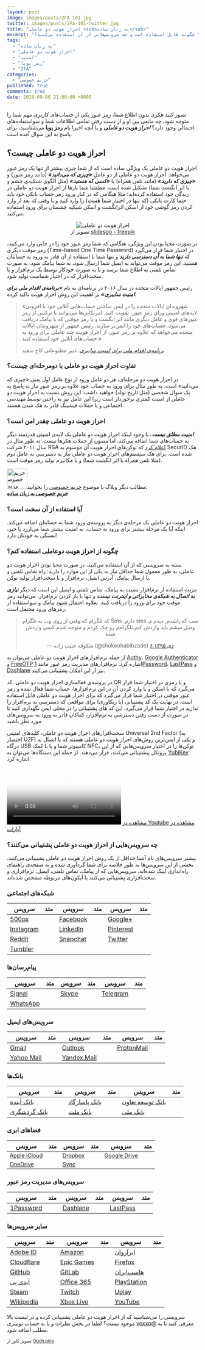 ```yaml
---
layout: post
image: images/posts/2FA-101.jpg
twitter: images/posts/2FA-101-twitter.jpg
title: "احراز هویت دو عاملی <sub>به زبان ساده</sub>"
excerpt: "احراز هویت دو عاملی چیست و چگونه به امنیت حساب‌های شما کمک می‌کند؟ چگونه قابل استفاده است و چه سرویس‌هایی از آن استفاده می‌کنند؟"
tags:
  - "به زبان ساده"
  - "احراز هویت دو عاملی"
  - "امنیت"
  - "رمز پویا"
  - "2FA"
categories:
  - "حریم خصوصی"
published: true
comments: true
date: 2018-09-06 21:00:00 +0000
---
```


تصور کنید هکری بدون اطلاع شما، رمز عبور یکی از حساب‌های کاربری مهم شما را متوجه شود. چه مانعی بین او و از دست رفتن تمامی اطلاعات شما و سواستفاده‌های احتمالی وجود دارد؟ **_احراز هویت دو عاملی_** و یا آنچه اخیرا بام **رمز پویا** می‌شناسید، برای پاسخ به این سوال آمده است.

## احراز هویت دو عاملی چیست؟

احراز هویت دو عاملی یک ویژگی ساده است که از شما چیزی بیشتر از تنها یک رمز عبور می‌خواهد. احراز هویت دو عاملی از دو عاملِ **_«چیزی که می‌دانید»_** (مانند رمز عبور) و **_«چیزی که دارید»_** (مانند تلفن همراه) یا **_«کسی که هستید»_** (مثل الگوی شبکیه‌ی چشم و یا اثر انگشت شما) تشکیل شده است. مطمئنا شما بارها از احراز هویت دو عاملی در زندگی خود استفاده کرده‌اید؛ مثلا هنگامی که در کنار ورود رمز حساب بانکی خود باید حتما کارت بانکی (که تنها در اختیار شما هست) را وارد کنید و یا وقتی که بعد از وارد کردن رمز گوشی خود از اسکن اثرانگشت و اسکن شبکیه چشمتان برای ورود استفاده می‌کنید.

<center><figure class="figure">
  <img src="https://typo.ir/images/posts/2FA-illustration.png" class="figure-img img-fluid rounded" alt="احراز هویت دو عاملی">
  <figcaption class="figure-caption text-center">تصویر از <a href="https://www.freepik.com/free-photos-vectors/card" title="freepik" rel="nofollow" target="_blank">slidesgo - freepik</a></figcaption>
</figure></center>

در صورت محیا بودن این ویژگی، هنگامی که شما رمز عبور خود را در جایی وارد می‌کنید، رمز موقت دیگری (Time-based One Time Password) در اختیار شما قرار می‌گیرد که **_تنها شما به آن دسترسی دارید_** و تنها شما با استفاده از آن قادر به ورود به حسابتان هستید. این رمز موقت می‌تواند به ایمیل شما ارسال شود، به شما پیامک شود، به صورت تماس تلفنی به اطلاع شما برسد و یا به صورت خودکار توسط یک نرم‌افزار و یا سخت‌افزار که در اختیار شماست تولید شود.

رئیس جمهور ایالات متحده در سال ۲۰۱۶ در برنامه‌ای به نام **_«برنامه‌ی اقدام ملی برای امنیت سایبری»_** بر اهمیت این روش احراز هویت تاکید کرده:

<blockquote class="blockquote">
  <p class="mb-0">«شهروندان ایالات متحده را در ایمن ساختن حساب‌هایی آنلاین خود با افزودن لایه‌های امنیتی ورای رمز عبور، تقویت کنید. امریکایی‌ها می‌توانند با ترکیبی از رمز عبورهای قوی و عامل دیگری مانند اثر انگشت و یا رمز موقتی که با پیامک دریافت می‌شود، حساب‌های خود را ایمن‌تر سازند. رئیس جمهور از شهروندان ایالات متحده می‌خواهد که علاوه بر رمز عبور، از  احراز هویت چند عاملی برای ورود به حساب‌های آنلاین خود استفاده کنند.»</p>
  <footer class="blockquote-footer"><cite title="Source Title"><a href="https://obamawhitehouse.archives.gov/the-press-office/2016/02/09/fact-sheet-cybersecurity-national-action-plan" title="Cybersecurity National Action Plan" rel="nofollow" target="_blank">برنامه‌ی اقدام ملی برای امنیت سایبری</a></cite>، دبیر مطبوعاتی کاخ سفید</footer>
</blockquote>

### تفاوت احراز هویت دو عاملی با دومرحله‌ای چیست؟

در احراز هویت دو مرحله‌ای، هر دو عامل ورود از نوع عامل اول یعنی «چیزی که می‌دانید» است. به طور مثال برای ورود به حساب خود علاوه بر رمز عبور نیاز به پاسخ به یک سوال شخصی (مثل تاریخ تولد) خواهید داشت. این روش نسبت به احراز هویت دو عاملی از امنیت کمتری برخوردار است زیرا این عامل نیز به راحتی توسط مهندسی اجتماعی و یا حملات فیشینگ قادر به هک شدن هستند.

### احراز هویت دو عاملی چقدر امن است؟

**_امنیت مطلق نیست._** با وجود اینکه احراز هویت دو عاملی یک لایه‌ی امنیتی قدرتمند دیگر به حساب‌های شما اضافه می‌کند، اما مصون از حملات هکرها نیست. به طور مثال در سال ۲۰۱۱ شرکت RSA <a href="https://web.archive.org/web/20110515010015/http://www.rsa.com/node.aspx?id=3872" title="Open Letter to RSA Customers" rel="nofollow" target="_blank">اعلام کرد</a> که توکن‌های احراز هویت آن موسوم به SecurID هک شده است. برای هک سیستم‌های احراز هویت دو عاملی نیاز به دسترسی به عامل دوم (مثلا تلفن همراه یا اثر انگشت شما) و یا مکانیزم تولید رمز موقت است.

<div class="alert alert-secondary" role="alert"> <a href="https://typo.ir/privacy-101/" title="حریم خصوصی به زبان ساده" target="_blank" class="alert-link"><img src="https://typo.ir/images/posts/privacy-101.jpg" alt="حریم خصوصی به زبان ساده" style="width: 53px !important;height: 53px !important;" class="rounded float-right ml-3 mt-1"></a>مطالب دیگر وبلاگ با موضوع <a class="alert-link" href="https://typo.ir/categories#%D8%AD%D8%B1%DB%8C%D9%85%20%D8%AE%D8%B5%D9%88%D8%B5%DB%8C" title="حریم خصوصی" target="_blank">حریم خصوصی</a> را بخوانید:<br><strong><a href="https://typo.ir/privacy-101/" title="حریم خصوصی به زبان ساده" target="_blank" class="alert-link">حریم خصوصی به زبان ساده</a></strong> </div>

### آیا استفاده از آن سخت است؟

احراز هویت دو عاملی یک مرحله‌ی دیگر به پروسه‌ی ورود شما به حسابتان اضافه می‌کند. اینکه آیا یک مرحله بیشتر برای ورود به حساب، به امنیت بیشتر شما می‌ارزد یا خیر، بستگی به خودتان دارد!

### چگونه از احراز هویت دوعاملی استفاده کنم؟

بسته به سرویسی که از آن استفاده می‌کنید، در صورت محیا بودن احراز هویت دو عاملی، به طور معمول شما حداقل نیاز به یکی از این موارد را دارید: راه تماس تلفنی و یا ارسال پیامک، آدرس ایمیل، نرم‌افزار و یا سخت‌افزار تولید توکن.

مزیت استفاده از نرم‌افزار نسبت به پیامک، تماس تلفنی و ایمیل این است که دیگر **_نیازی به اتصال به شبکه‌ی مخابراتی و اینترنت نیست_** و تنها با باز کردن نرم‌افزار، می‌توانید رمز موقت خود برای ورود را دریافت کنید. بعلاوه احتمال شنود پیامک و سواستفاده از رمز‌های ورود محتمل است.

<center><blockquote class="twitter-tweet" data-lang="fa" data-dnt="true" data-link-color="#4ECDC4"><p lang="fa" dir="rtl">صب که پاشدم, دیدم ی sms دارم. Sms کد تلگرام که وقتی از روی وب به تلگرام وصل میشم باید واردش کنم.تلگرامم رو چک کردم و متوجه شدم کسی واردش شده</p>&mdash; شکوفه حبیب زاده (@shokoohabibzade) <a href="https://twitter.com/shokoohabibzade/status/813272340280856576?ref_src=twsrc%5Etfw">۶ دی ۱۳۹۵</a></blockquote> <script async src="https://platform.twitter.com/widgets.js" charset="utf-8"></script></center>

از جمله نرم‌افزارهای احراز هویت دو عاملی می‌توان به <a href="https://authy.com" title="Authy Two-factor Authentication (2FA) App & Guides" rel="nofollow" target="_blank">Authy</a>، <a href="https://support.google.com/accounts/answer/1066447?co=GENIE.Platform%3DAndroid&hl=en" title="Install Google Authenticator" rel="nofollow" target="_blank">Google Authenticator</a> و <a href="https://freeotp.github.io" title="FreeOTP" rel="nofollow" target="_blank">FreeOTP</a> اشاره کرد. نرم‌افزارهای مدیریت رمز عبور مانند <a href="https://1password.com" title="1Password" rel="nofollow" target="_blank">1Password</a>، <a href="https://lastpass.com/auth/" title="LastPass Authenticator" rel="nofollow" target="_blank">LastPass</a> و <a href="https://www.dashlane.com" title="Dashlane" rel="nofollow" target="_blank">Dashlane</a> نیز از این امکان پشتیبانی می‌کنند.

در پروسه‌ی فعالسازی احراز هویت دو عاملی، کد QR و یا رمزی در اختیار شما قرار می‌گیرد که با اسکن و یا وارد کردن آن در این نرم‌افزارها، حساب شما فعال شده و رمز عبور موقتی در اختیار شما قرار می‌گیرد که برای احراز هویت دو عاملی قابل استفاده است. در نهایت یک کد پشتیبانی (یا ریکاوری) برای مواقعی که دسترسی به نرم‌افزار را ندارید در اختیار شما قرار می‌گیرد. این کد های پشتیبانی را در محلی ایمن نگهداری کنید تا در صورت از دست رفتن دسترسی به نرم‌افزار، کماکان قادر به ورود به سرویس‌های مورد نظر باشید.

سخت‌افزارهای احراز هویت دو عاملی، کلیدهای امنیتی Universal 2nd Factor (به اختصار U2F) و یکی از ایمن‌ترین روش‌های احراز هویت دو عاملی هستند که با اتصال به درگاه USB کامپیوتر شما و یا با کمک NFC، توکن‌ها را در اختیار سرویس‌هایی که از این پروتکل پیشتیبانی می‌کنند، قرار می‌دهند. از جمله این دستگاه‌ها می‌توان به <a href="https://www.yubico.com" title="YubiKey Strong Two Factor Authentication" rel="nofollow" target="_blank">YubiKey</a> اشاره کرد.

<video class="embed-responsive embed-responsive-16by9" controls poster="https://raw.githubusercontent.com/typofile/localb1/982d84815763597a0ba0982fe24d7b19/2fa-cover.jpg">
    <source src="https://raw.githubusercontent.com/typofile/localb1/a35e9c68b331633c6fe292a1634dc984/2FA-Apple.mp4" type="video/mp4">
    <source src="https://raw.githubusercontent.com/typofile/localb1/8c7ae691d54c8d0cb3041b8f08a2cc11/2FA-Apple.ogg" type="video/ogg">
    <source src="https://raw.githubusercontent.com/typofile/localb1/59ea2dcff2d8f5b434e795e40edff7e5/2FA-Apple.webm" type="video/webm">
</video>
<i class="fas fa-play" style="color:#ea1d5d;"></i> <a href="https://www.youtube.com/watch?v=h8VsNGvTvbk" title="احراز هویت دو عاملی و Apple ID" rel="nofollow" target="_blank">مشاهده در Youtube</a>
<i class="fas fa-play" style="color:#ea1d5d;"></i> <a href="https://www.aparat.com/v/OmAP8" title="احراز هویت دو عاملی و Apple ID" rel="nofollow" target="_blank">مشاهده در آپارات</a>

<script type="application/ld+json">{
  "@context": "https://schema.org",
  "@type": "VideoObject",
  "name": "احراز هویت دو عاملی اپل",
  "description": "احراز هویت دو عاملی یا Two-factor authentication چیست؟ و چگونه می‌توان برای Apple ID فعال کرد؟",
  "thumbnailUrl": [
  "https://raw.githubusercontent.com/typofile/localb1/982d84815763597a0ba0982fe24d7b19/2fa-cover.jpg"
   ],
  "uploadDate": "2018-06-09T00:00:00+00:00",
  "duration": "PT40S",
  "contentUrl": "https://raw.githubusercontent.com/typofile/localb1/a35e9c68b331633c6fe292a1634dc984/2FA-Apple.mp4"
}</script>

### چه سرویس‌هایی از احراز هویت دو عاملی پشتیبانی می‌کنند؟

بیشتر سرویس‌های نام آشنا حداقل از یک روش احراز هویت دو عاملی پشتیبانی می‌کنند. بخشی از این سرویس‌ها به طور خلاصه برای شما گردآوری شده و به صفحه‌ی راهنمای راه‌اندازی لینک شده‌اند. سرویس‌هایی که از <i class="fas fa-comment-alt"></i> پیامک، <i class="fas fa-phone-square"></i> تماس تلفنی، <i class="fas fa-envelope-square"></i> ایمیل، <i class="fas fa-qrcode"></i> نرم‌افزاری و <i class="fas fa-save"></i> سخت‌افزاری پشتیبانی می‌کنند با آیکون‌های مربوطه مشخص شده‌اند.

### شبکه‌های اجتماعی

<div class="table-responsive">
<table class="table table-sm">
  <thead>
    <tr>
      <th scope="col">سرویس</th>
      <th scope="col">متد</th>
      <th scope="col">سرویس</th>
      <th scope="col">متد</th>
      <th scope="col">سرویس</th>
      <th scope="col">متد</th>
    </tr>
  </thead>
  <tbody>
    <tr>
      <td><a href="https://support.500px.com/hc/en-us/articles/205115877-How-do-I-setup-Two-Factor-Authentication" title="500px Two Factor Authentication" rel="nofollow" target="_blank">500px</a></td>
      <td><i class="fas fa-comment-alt"></i> <i class="fas fa-qrcode"></i></td>
      <td><a href="https://www.facebook.com/help/148233965247823" title="Facebook Two Factor Authentication" rel="nofollow" target="_blank">Facebook</a></td>
      <td><i class="fas fa-comment-alt"></i> <i class="fas fa-qrcode"></i> <i class="fas fa-save"></i></td>
      <td><a href="https://www.google.com/intl/en-US/landing/2step/features.html" title="Google 2-step verification" rel="nofollow" target="_blank">Google+</a></td>
      <td><i class="fas fa-comment-alt"></i> <i class="fas fa-phone-square"></i> <i class="fas fa-qrcode"></i> <i class="fas fa-save"></i></td>
    </tr>
    <tr>
      <td><a href="https://help.instagram.com/566810106808145" title="Instagram two-step verification" rel="nofollow" target="_blank">Instagram</a></td>
    <td><i class="fas fa-comment-alt"></i> <i class="fas fa-qrcode"></i></td>
    <td><a href="https://www.linkedin.com/help/linkedin/answer/544" title="LinkedIn two-step verification" rel="nofollow" target="_blank">LinkedIn</a></td>
    <td><i class="fas fa-comment-alt"></i></td>
    <td><a href="https://help.pinterest.com/en/articles/two-factor-authentication" title="Pinterest 2FA" rel="nofollow" target="_blank">Pinterest</a></td>
    <td><i class="fas fa-comment-alt"></i> <i class="fas fa-qrcode"></i></td>
    </tr>
    <tr>
      <td><a href="https://www.reddithelp.com/en/categories/using-reddit/your-reddit-account/how-set-two-factor-authentication" title="Reddit two-step verification" rel="nofollow" target="_blank">Reddit</a></td>
    <td><i class="fas fa-qrcode"></i></td>
    <td><a href="https://support.snapchat.com/en-US/article/enable-login-verification" title="Snapchat two-step verification" rel="nofollow" target="_blank">Snapchat</a></td>
    <td><i class="fas fa-comment-alt"></i> <i class="fas fa-qrcode"></i></td>
    <td><a href="https://help.twitter.com/en/managing-your-account/two-factor-authentication" title="Twitter two-step verification" rel="nofollow" target="_blank">Twitter</a></td>
    <td><i class="fas fa-comment-alt"></i> <i class="fas fa-qrcode"></i> <i class="fas fa-save"></i></td>
    </tr>
    <tr>
    <td><a href="https://tumblr.zendesk.com/hc/en-us/articles/226270148-Two-factor-authentication" title="Tumbler two-step verification" rel="nofollow" target="_blank">Tumbler</a></td>
    <td><i class="fas fa-comment-alt"></i> <i class="fas fa-qrcode"></i></td>
    <td></td><td></td><td></td><td></td>
  </tr>
  </tbody>
</table>
</div>

### پیام‌رسان‌ها

<div class="table-responsive">
<table class="table table-sm">
  <thead>
    <tr>
      <th scope="col">سرویس</th>
      <th scope="col">متد</th>
      <th scope="col">سرویس</th>
      <th scope="col">متد</th>
      <th scope="col">سرویس</th>
      <th scope="col">متد</th>
    </tr>
  </thead>
  <tbody>
    <tr>
      <td><a href="https://support.signal.org/hc/en-us/articles/360007059792" title="Signal Registration Lock" rel="nofollow" target="_blank">Signal</a></td>
      <td><i class="fas fa-comment-alt"></i> <i class="fas fa-phone-square"></i></td>
      <td><a href="https://support.microsoft.com/en-us/help/12408/microsoft-account-about-two-step-verification" title="Skype two-step verification" rel="nofollow" target="_blank">Skype</a></td>
      <td><i class="fas fa-comment-alt"></i> <i class="fas fa-envelope-square"></i> <i class="fas fa-qrcode"></i></td>
      <td><a href="https://telegram.org/blog/sessions-and-2-step-verification" title="Telegram 2-step verification" rel="nofollow" target="_blank">Telegram</a></td>
      <td><i class="fas fa-comment-alt"></i> <i class="fas fa-phone-square"></i></td>
    </tr>
    <tr>
      <td><a href="https://faq.whatsapp.com/en/general/26000021" title="WhatsApp 2-step verification" rel="nofollow" target="_blank">WhatsApp</a></td>
      <td><i class="fas fa-comment-alt"></i> <i class="fas fa-phone-square"></i></td>
      <td></td>
      <td></td>
      <td></td>
      <td></td>
    </tr>
  </tbody>
</table>
</div>

### سرویس‌های ایمیل

<div class="table-responsive">
<table class="table table-sm">
  <thead>
    <tr>
      <th scope="col">سرویس</th>
      <th scope="col">متد</th>
      <th scope="col">سرویس</th>
      <th scope="col">متد</th>
      <th scope="col">سرویس</th>
      <th scope="col">متد</th>
    </tr>
  </thead>
  <tbody>
    <tr>
      <td><a href="https://www.google.com/intl/en-US/landing/2step/features.html" title="Gmail two-step verification" rel="nofollow" target="_blank">Gmail</a></td>
      <td><i class="fas fa-comment-alt"></i> <i class="fas fa-phone-square"></i> <i class="fas fa-qrcode"></i> <i class="fas fa-save"></i></td>
      <td><a href="https://support.microsoft.com/en-us/help/12408/microsoft-account-about-two-step-verification" title="Outlook two-step verification" rel="nofollow" target="_blank">Outlook</a></td>
      <td><i class="fas fa-comment-alt"></i> <i class="fas fa-qrcode"></i></td>
      <td><a href="https://protonmail.com/support/knowledge-base/two-factor-authentication/" title="ProtonMail two-step verification" rel="nofollow" target="_blank">ProtonMail</a></td>
      <td style="text-align: center !important;"><i class="fas fa-qrcode"></i></td>
    </tr>
    <tr>
      <td><a href="https://help.yahoo.com/kb/SLN5013.html" title="Yahoo Mail two-step verification" rel="nofollow" target="_blank">Yahoo Mail</a></td>
      <td><i class="fas fa-comment-alt"></i> <i class="fas fa-phone-square"></i></td>
      <td><a href="https://yandex.com/support/passport/authorization/twofa-on.html" title="Yandex.Mail two-step verification" rel="nofollow" target="_blank">Yandex.Mail</a></td>
      <td><i class="fas fa-qrcode"></i></td>
      <td></td>
      <td></td>
    </tr>
  </tbody>
</table>
</div>

### بانک‌ها

<div class="table-responsive">
<table class="table table-sm">
  <thead>
    <tr>
      <th scope="col">سرویس</th>
      <th scope="col">متد</th>
      <th scope="col">سرویس</th>
      <th scope="col">متد</th>
      <th scope="col">سرویس</th>
      <th scope="col">متد</th>
    </tr>
  </thead>
  <tbody>
    <tr>
      <td><a href="https://www.abplus.ir" rel="nofollow" target="_blank" title="بانک آینده">بانک آینده</a></td>
      <td><i class="fas fa-comment-alt"></i> <i class="fas fa-envelope-square"></i></td>
      <td><a href="https://ib.bpi.ir/InfoForms/PasargadResponsive_970529/LoginGuide.aspx" rel="nofollow" target="_blank" title="Pasargad two-step verification">بانک پاسارگاد</a></td>
      <td><i class="fas fa-comment-alt"></i></td>
      <td><a href="https://modern.ttbank.ir" rel="nofollow" target="_blank" title="ttbank two-step verification">بانک توسعه تعاون</a></td>
      <td><i class="fas fa-comment-alt"></i></td>
    </tr>
    <tr>
      <td><a href="https://ibank.tourism-bank.com/Login.aspx" rel="nofollow" target="_blank" title="Tourism Bank two-step verification">بانک گردشگری</a></td>
      <td><i class="fas fa-comment-alt"></i> <i class="fas fa-qrcode"></i></td>
      <td><a href="https://www.bankmellat.ir/default.aspx" rel="nofollow" target="_blank" title="Mellat Bank">بانک ملت</a></td>
      <td><i class="fas fa-comment-alt"></i></td>
      <td><a href="https://bmi.ir/landing/bam" rel="nofollow" target="_blank" title="Melli Bank two-step verification">بانک ملی</a></td>
      <td><i class="fas fa-comment-alt"></i> <i class="fas fa-qrcode"></i></td>
    </tr>
  </tbody>
</table>
</div>

### فضاهای ابری

<div class="table-responsive">
<table class="table table-sm">
  <thead>
    <tr>
      <th scope="col">سرویس</th>
      <th scope="col">متد</th>
      <th scope="col">سرویس</th>
      <th scope="col">متد</th>
      <th scope="col">سرویس</th>
      <th scope="col">متد</th>
    </tr>
  </thead>
  <tbody style="font-size: 90%;">
    <tr>
      <td><a href="https://support.apple.com/en-us/HT204152" title="Apple iCloud two-step verification" rel="nofollow" target="_blank">Apple iCloud</a></td>
      <td><i class="fas fa-comment-alt"></i> <i class="fas fa-qrcode"></i></td>
      <td><a href="https://www.dropbox.com/en/help/security/enable-two-step-verification?_locale_specific=en" title="Dropbox two-step verification" rel="nofollow" target="_blank">Dropbox</a></td>
      <td><i class="fas fa-comment-alt"></i> <i class="fas fa-qrcode"></i> <i class="fas fa-save"></i></td>
      <td><a href="https://www.google.com/intl/en-US/landing/2step/features.html" title="Google Drive" rel="nofollow" target="_blank">Google Drive</a></td>
      <td><i class="fas fa-comment-alt"></i> <i class="fas fa-phone-square"></i> <i class="fas fa-qrcode"></i> <i class="fas fa-save"></i></td>
    </tr>
    <tr>
      <td><a href="https://support.microsoft.com/en-us/help/12408/microsoft-account-about-two-step-verification" title="OneDrive" rel="nofollow" target="_blank">OneDrive</a></td>
      <td><i class="fas fa-comment-alt"></i> <i class="fas fa-qrcode"></i></td>
      <td><a href="https://www.sync.com/help/how-do-i-setup-two-factor-authentication/" title="Sync two-step verification" rel="nofollow" target="_blank">Sync</a></td>
      <td><i class="fas fa-envelope-square"></i> <i class="fas fa-qrcode"></i></td>
      <td></td>
      <td></td>
    </tr>
  </tbody>
</table>
</div>

### سرویس‌های مدیریت رمز عبور

<div class="table-responsive">
<table class="table table-sm">
  <thead>
    <tr>
      <th scope="col">سرویس</th>
      <th scope="col">متد</th>
      <th scope="col">سرویس</th>
      <th scope="col">متد</th>
      <th scope="col">سرویس</th>
      <th scope="col">متد</th>
    </tr>
  </thead>
  <tbody>
    <tr>
      <td><a href="https://support.1password.com/two-factor-authentication/" title="1Password two-step verification" rel="nofollow" target="_blank">1Password</a></td>
      <td><i class="fas fa-qrcode"></i></td>
      <td><a href="https://support.dashlane.com/hc/en-us/articles/202625042-Protect-your-account-using-Two-Factor-Authentication" title="Dashlane two-step verification" rel="nofollow" target="_blank">Dashlane</a></td>
      <td><i class="fas fa-qrcode"></i> <i class="fas fa-save"></i></td>
      <td><a href="https://support.logmeininc.com/lastpass/help/manage-trusted-devices-for-multifactor-authentication-lp030010" title="LastPass two-step verification" rel="nofollow" target="_blank">LastPass</a></td>
      <td><i class="fas fa-qrcode"></i> <i class="fas fa-save"></i></td>
    </tr>
  </tbody>
</table>
</div>

### سایر سرویس‌ها

<div class="table-responsive">
<table class="table table-sm">
  <thead>
    <tr>
      <th scope="col">سرویس</th>
      <th scope="col">متد</th>
      <th scope="col">سرویس</th>
      <th scope="col">متد</th>
      <th scope="col">سرویس</th>
      <th scope="col">متد</th>
    </tr>
  </thead>
  <tbody>
    <tr>
      <td><a href="https://helpx.adobe.com/manage-account.html#2-step-verification" title="Adobe ID two-step verification" rel="nofollow" target="_blank">Adobe ID</a></td>
      <td><i class="fas fa-comment-alt"></i> <i class="fas fa-envelope-square"></i> <i class="fas fa-qrcode"></i></td>
      <td><a href="https://www.amazon.com/gp/help/customer/display.html?nodeId=201596330" title="Amazon two-step verification" rel="nofollow" target="_blank">Amazon</a></td>
      <td><i class="fas fa-comment-alt"></i> <i class="fas fa-qrcode"></i></td>
      <td><a href="https://www.arvancloud.com/fa/" rel="nofollow" target="_blank" title="ابرآروان">ابرآروان</a></td>
      <td><i class="fas fa-envelope-square"></i></td>
    </tr>
    <tr>
      <td><a href="https://support.cloudflare.com/hc/en-us/articles/200167866-How-do-I-set-up-two-factor-authentication" title="Cloudflare two-step verification" rel="nofollow" target="_blank">Cloudflare</a></td>
      <td><i class="fas fa-qrcode"></i></td>
      <td><a href="https://epicgames.helpshift.com/a/epic-accounts/?s=epic-accounts&f=what-is-two-factor-authentication-2fa-and-how-do-i-opt-in" rel="nofollow" target="_blank" title="Epic Games two-step verification">Epic Games</a></td>
      <td><i class="fas fa-envelope-square"></i> <i class="fas fa-qrcode"></i></td>
      <td><a href="https://support.mozilla.org/en-US/kb/secure-firefox-account-two-step-authentication" title="Firefox two-step verification" rel="nofollow" target="_blank">Firefox</a></td>
      <td><i class="fas fa-qrcode"></i></td>
    </tr>
    <tr>
      <td><a href="https://help.github.com/articles/about-two-factor-authentication/" title="Github two-step verification" rel="nofollow" target="_blank">GitHub</a></td>
      <td><i class="fas fa-comment-alt"></i> <i class="fas fa-qrcode"></i> <i class="fas fa-save"></i></td>
      <td><a href="https://docs.gitlab.com/ee/user/profile/account/two_factor_authentication.html" rel="nofollow" target="_blank" title="Gitlab two-step verification">GitLab</a></td>
      <td><i class="fas fa-qrcode"></i> <i class="fas fa-save"></i></td>
      <td><a href="https://hostiran.net/clientarea.php?action=security" title="Hostiran two-step verification" rel="nofollow" target="_blank">هاست‌ایران</a></td>
      <td><i class="fas fa-comment-alt"></i></td>
    </tr>
    <tr>
      <td><a href="https://idpay.ir" title="IDPay two-step verification" rel="nofollow" target="_blank">آیدی پی</a></td>
      <td><i class="fas fa-comment-alt"></i></td>
      <td><a href="https://support.office.com/en-us/article/set-up-multi-factor-authentication-for-office-365-users-8f0454b2-f51a-4d9c-bcde-2c48e41621c6?ui=en-US&rs=en-US&ad=US" rel="nofollow" target="_blank" title="Office 365 two-step verification">Office 365</a></td>
      <td><i class="fas fa-comment-alt"></i> <i class="fas fa-phone-square"></i> <i class="fas fa-qrcode"></i></td>
      <td><a href="https://www.playstation.com/en-us/account-security/2-step-verification/" title="Playstation two-step verification" rel="nofollow" target="_blank">PlayStation</a></td>
      <td><i class="fas fa-comment-alt"></i></td>
    </tr>
    <tr>
      <td><a href="https://support.steampowered.com/kb_article.php?ref=8625-WRAH-9030" rel="nofollow" target="_blank" title="Steam Guard">Steam</a></td>
      <td><i class="fas fa-envelope-square"></i> <i class="fas fa-qrcode"></i></td>
      <td><a href="https://blog.twitch.tv/two-factor-authentication-now-available-on-your-twitch-account-b03300862ba7" rel="nofollow" target="_blank" title="Twitch two-step verification">Twitch</a></td>
      <td><i class="fas fa-comment-alt"></i> <i class="fas fa-qrcode"></i></td>
      <td><a href="https://support.ubi.com/en-GB/Faqs/000025170/Secure-your-account-with-2-Step-Verification" title="Uplay two-step verification" rel="nofollow" target="_blank">Uplay</a></td>
      <td><i class="fas fa-qrcode"></i></td>
    </tr>
    <tr>
      <td><a href="https://meta.wikimedia.org/wiki/Help:Two-factor_authentication" title="Wikipedia two-step verification" rel="nofollow" target="_blank">Wikipedia</a></td>
      <td><i class="fas fa-qrcode"></i></td>
      <td><a href="https://support.microsoft.com/en-us/help/12408/microsoft-account-about-two-step-verification" title="Xbox Live two-step verification" rel="nofollow" target="_blank">Xbox Live</a></td>
      <td><i class="fas fa-comment-alt"></i> <i class="fas fa-envelope-square"></i> <i class="fas fa-qrcode"></i></td>
      <td><a href="https://www.google.com/intl/en-US/landing/2step/features.html" title="Youtube two-step verification" rel="nofollow" target="_blank">YouTube</a></td>
      <td><i class="fas fa-comment-alt"></i> <i class="fas fa-phone-square"></i> <i class="fas fa-qrcode"></i> <i class="fas fa-save"></i></td>
    </tr>
  </tbody>
</table>
</div>

سرویسی را می‌شناسید که از احراز هویت دو عاملی پشتیبانی کرده و در لیست بالا موجود نیست؟ لطفا در بخش نظرات و یا به حساب توییتری <a href="https://twitter.com/voxxp" title="Vox Twitter Account" rel="nofollow" target="_blank">voxxp@</a> معرفی کنید تا به مطلب اضافه شود.

<small>تصویر کاور از <a href="https://icons8.com" title="Ouch.pics" rel="nofollow" target="_blank">Ouch.pics</a></small>

<script type="application/ld+json">
{
  "@context": "https://schema.org",
  "@type": "FAQPage",
  "mainEntity": [{
    "@type": "Question",
    "name": "احراز هویت دو عاملی چیست؟",
    "acceptedAnswer": {
      "@type": "Answer",
      "text": "<p>احراز هویت دو عاملی یک ویژگی ساده است که از شما چیزی بیشتر از تنها یک رمز عبور می‌خواهد. احراز هویت دو عاملی از دو عاملِ <b>«چیزی که می‌دانید»</b> (مانند رمز عبور) و <b>«چیزی که دارید»</b> (مانند تلفن همراه) یا <b>«کسی که هستید»</b> (مثل الگوی شبکیه‌ی چشم و یا اثر انگشت شما) تشکیل شده است. در صورت محیا بودن این ویژگی، هنگامی که شما رمز عبور خود را در جایی وارد می‌کنید، رمز موقت دیگری (Time-based One Time Password) در اختیار شما قرار می‌گیرد که <b>تنها شما به آن دسترسی دارید</b> و تنها شما با استفاده از آن قادر به ورود به حسابتان هستید. این رمز موقت می‌تواند به ایمیل شما ارسال شود، به شما پیامک شود، به صورت تماس تلفنی به اطلاع شما برسد و یا به صورت خودکار توسط یک نرم‌افزار و یا سخت‌افزار که در اختیار شماست تولید شود.</p>"
    }
  }, {
    "@type": "Question",
    "name": "تفاوت احراز هویت دو عاملی با دومرحله‌ای چیست؟",
    "acceptedAnswer": {
      "@type": "Answer",
      "text": "<p>در احراز هویت دو مرحله‌ای، هر دو عامل ورود از نوع عامل اول یعنی «چیزی که می‌دانید» است. به طور مثال برای ورود به حساب خود علاوه بر رمز عبور نیاز به پاسخ به یک سوال شخصی (مثل تاریخ تولد) خواهید داشت. این روش نسبت به احراز هویت دو عاملی از امنیت کمتری برخوردار است زیرا این عامل نیز به راحتی توسط مهندسی اجتماعی و یا حملات فیشینگ قادر به هک شدن هستند.</p>"
    }
  }, {
    "@type": "Question",
    "name": "احراز هویت دو عاملی چقدر امن است؟",
    "acceptedAnswer": {
      "@type": "Answer",
  "text": "<p><b>امنیت مطلق نیست.</b> با وجود اینکه احراز هویت دو عاملی یک لایه‌ی امنیتی قدرتمند دیگر به حساب‌های شما اضافه می‌کند، اما مصون از حملات هکرها نیست. برای هک سیستم‌های احراز هویت دو عاملی نیاز به دسترسی به عامل دوم (مثلا تلفن همراه یا اثر انگشت شما) و یا مکانیزم تولید رمز موقت است.</p>"
    }
  }, {
    "@type": "Question",
    "name": "آیا استفاده از احراز هویت دو عاملی سخت است؟",
    "acceptedAnswer": {
      "@type": "Answer",
      "text": "<p>احراز هویت دو عاملی یک مرحله‌ی دیگر به پروسه‌ی ورود شما به حسابتان اضافه می‌کند. اینکه آیا یک مرحله بیشتر برای ورود به حساب، به امنیت بیشتر شما می‌ارزد یا خیر، بستگی به خودتان دارد!</p>"
    }
  }, {
    "@type": "Question",
    "name": "چگونه از احراز هویت دوعاملی استفاده کنم؟",
    "acceptedAnswer": {
      "@type": "Answer",
      "text":"<p>از جمله نرم‌افزارهای احراز هویت دو عاملی می‌توان به Authy، Google Authenticator و FreeOTP اشاره کرد. نرم‌افزارهای مدیریت رمز عبور مانند 1Password، LastPass و Dashlane نیز از این امکان پشتیبانی می‌کنند.</p>"}
    }]
  }
</script>

